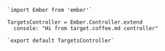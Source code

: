     `import Ember from 'ember'`

    TargetsController = Ember.Controller.extend
      console: "Hi from target.coffee.md controller"

    `export default TargetsController`
